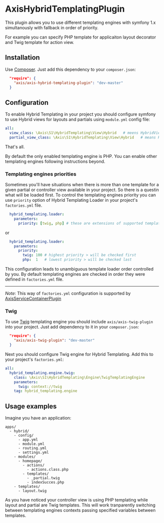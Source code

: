 AxisHybridTemplatingPlugin
==========================

This plugin allows you to use different templating engines with symfony 1.x simultanously with
fallback in order of priority.

For example you can specify PHP template for applicaiton layout decorator and Twig template 
for action view.

Installation
------------

Use [Composer](http://getcomposer.org/). Just add this dependency to your `composer.json`:

```json
  "require": {
    "axis/axis-hybrid-templating-plugin": "dev-master"
  }
```

Configuration
-------------

To enable Hybrid Templating in your project you should configure symfony to use Hybrid views 
for layouts and partials using `module.yml` config file:
```yml
all:
  view_class: \Axis\S1\HybridTemplating\View\Hybrid   # meens HybridView class
  partial_view_class: \Axis\S1\HybridTemplating\View\Hybrid   # means HybridPartialView class
```

That's all.

By default the only enabled templating engine is PHP. You can enable other templating engines
following instructions beyond.

### Templating engines priorities

Sometimes you'll have situations when there is more than one template for a given partial or 
controller view available in your project. So there is a questin what will be loaded first.
To control the templating engines priority you can use `priority` option of Hybrid Templating Loader
in your project's `factories.yml` file.

```yml
  hybrid_templating.loader:
    parameters:
      priority: [twig, php] # these are extensions of supported templating engines in order of priority
```
or
```yml
  hybrid_templating.loader:
    parameters:
      priority:
        twig: 100 # highest priority > will be checked first
        php:  1   # lowest priority > will be checked last
```

This configuration leads to unambiguous template loader order controlled by you.
By default templating engines are checked in order they were defined in `factories.yml` file.

---------------------------------------
*Note*: This way of `factories.yml` configuration is supported by 
[AxisServiceContainerPlugin](https://github.com/e1himself/axis-service-container-plugin)


### Twig

To use [Twig](http://twig.sensiolabs.org/) templating engine you should include 
`axis/axis-twig-plugin` into your project. Just add dependency to it in your `composer.json`:

```json
  "require": {
    "axis/axis-twig-plugin": "dev-master"
  }
```

Next you should configure Twig engine for Hybrid Templating. Add this to your project's `factories.yml`:
```yml
all:
  hybrid_templating.engine.twig:
    class: \Axis\S1\HybridTemplating\Engine\TwigTemplatingEngine
    parameters:
      twig: context://twig
    tag: hybrid_templating.engine
```


Usage examples
--------------

Imagine you have an application:

```
apps/
  - hybrid/
    - config/
      - app.yml
      - module.yml
      - routing.yml
      - settings.yml
    - modules/
      - homepage/
        - actions/
          - actions.class.php
        - templates/
          - _partial.twig
          - indexSucces.php
    - templates/
      - layout.twig
```

As you have noticed your controller view is using PHP templating while layout and partial are Twig templates. 
This will work tranparently switching between templating engines contexts passing specified variables between 
templates.
